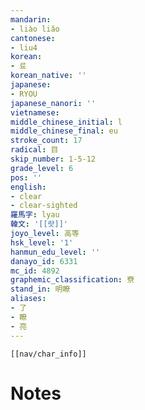 ```yaml
---
mandarin:
- liào liǎo
cantonese:
- liu4
korean:
- 료
korean_native: ''
japanese:
- RYOU
japanese_nanori: ''
vietnamese:
middle_chinese_initial: l
middle_chinese_final: eu
stroke_count: 17
radical: 目
skip_number: 1-5-12
grade_level: 6
pos: ''
english:
- clear
- clear-sighted
羅馬字: lyau
韓文: '[[럇]]'
joyo_level: 高等
hsk_level: '1'
hanmun_edu_level: ''
danayo_id: 6331
mc_id: 4892
graphemic_classification: 尞
stand_in: 明瞭
aliases:
- 了
- 瞭
- 亮
---
```

```meta-bind-embed
[[nav/char_info]]
```

# Notes
